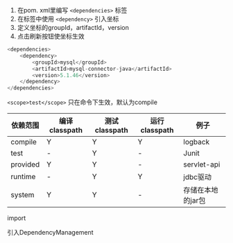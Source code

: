 1. 在pom. xml里编写 `<dependencies>` 标签
2. 在标签中使用 `<dependency>` 引入坐标
3. 定义坐标的groupId，artifactId，version
4. 点击刷新按钮使坐标生效

```java
<dependencies>  
    <dependency>  
        <groupId>mysql</groupId>  
        <artifactId>mysql-connector-java</artifactId>  
        <version>5.1.46</version>  
    </dependency>  
</dependencies>
```

`<scope>test</scope>`
只在命令下生效，默认为compile

| 依赖范围 | 编译classpath | 测试classpath | 运行classpath | 例子              |
| -------- | ------------- | ------------- | ------------- | ----------------- |
| compile  | Y             | Y             | Y             | logback           |
| test     | -             | Y             | -             | Junit             |
| provided | Y             | Y             | -             | servlet-api       |
| runtime  | -             | Y             | Y             | jdbc驱动          |
| system   | Y             | Y             | -             | 存储在本地的jar包 |

import

引入DependencyManagement